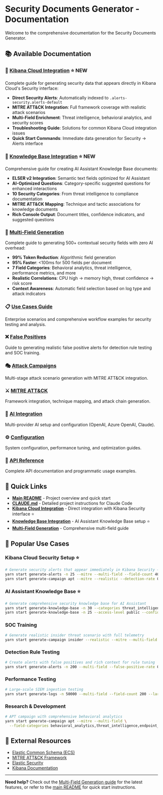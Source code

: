 # Security Documents Generator - Documentation

Welcome to the comprehensive documentation for the Security Documents Generator.

## 📚 Available Documentation

### 🔗 **[Kibana Cloud Integration](kibana-cloud-integration.md)** ⭐ NEW
Complete guide for generating security data that appears directly in Kibana Cloud's Security interface:
- **Direct Security Alerts**: Automatically indexed to `.alerts-security.alerts-default`
- **MITRE ATT&CK Integration**: Full framework coverage with realistic attack scenarios
- **Multi-Field Enrichment**: Threat intelligence, behavioral analytics, and security scores
- **Troubleshooting Guide**: Solutions for common Kibana Cloud integration issues
- **Quick Start Commands**: Immediate data generation for Security → Alerts interface

### 🧠 **[Knowledge Base Integration](knowledge-base-integration.md)** ⭐ NEW
Comprehensive guide for creating AI Assistant Knowledge Base documents:
- **ELSER v2 Integration**: Semantic text fields optimized for AI Assistant
- **AI-Optimized Questions**: Category-specific suggested questions for enhanced interactions
- **10 Security Categories**: From threat intelligence to compliance documentation
- **MITRE ATT&CK Mapping**: Technique and tactic associations for knowledge documents
- **Rich Console Output**: Document titles, confidence indicators, and suggested questions

### 🔬 **[Multi-Field Generation](multi-field-generation.md)**
Complete guide to generating 500+ contextual security fields with zero AI overhead:
- **99% Token Reduction**: Algorithmic field generation
- **95% Faster**: <100ms for 500 fields per document
- **7 Field Categories**: Behavioral analytics, threat intelligence, performance metrics, and more
- **Realistic Correlations**: CPU high → memory high, threat confidence → risk score
- **Context Awareness**: Automatic field selection based on log type and attack indicators

### 📋 **[Use Cases Guide](use-cases-guide.md)**
Enterprise scenarios and comprehensive workflow examples for security testing and analysis.

### ❌ **[False Positives](false-positives.md)**
Guide to generating realistic false positive alerts for detection rule testing and SOC training.

### 🎭 **[Attack Campaigns](attack-campaigns.md)**
Multi-stage attack scenario generation with MITRE ATT&CK integration.

### ⚔️ **[MITRE ATT&CK](mitre-attack.md)**
Framework integration, technique mapping, and attack chain generation.

### 🤖 **[AI Integration](ai-integration.md)**
Multi-provider AI setup and configuration (OpenAI, Azure OpenAI, Claude).

### ⚙️ **[Configuration](configuration.md)**
System configuration, performance tuning, and optimization guides.

### 📖 **[API Reference](api-reference.md)**
Complete API documentation and programmatic usage examples.

## 🚀 Quick Links

- **[Main README](../README.md)** - Project overview and quick start
- **[CLAUDE.md](../CLAUDE.md)** - Detailed project instructions for Claude Code
- **[Kibana Cloud Integration](kibana-cloud-integration.md)** - Direct integration with Kibana Security interface ⭐
- **[Knowledge Base Integration](knowledge-base-integration.md)** - AI Assistant Knowledge Base setup ⭐
- **[Multi-Field Generation](multi-field-generation.md)** - Comprehensive multi-field guide

## 🎯 Popular Use Cases

### Kibana Cloud Security Setup ⭐
```bash
# Generate security alerts that appear immediately in Kibana Security → Alerts
yarn start generate-alerts -n 25 --mitre --multi-field --field-count 400
yarn start generate-campaign apt --mitre --realistic --detection-rate 0.8
```

### AI Assistant Knowledge Base ⭐
```bash
# Generate comprehensive security knowledge base for AI Assistant
yarn start generate-knowledge-base -n 30 --categories threat_intelligence,incident_response --mitre
yarn start generate-knowledge-base -n 25 --access-level public --confidence-threshold 0.9
```

### SOC Training
```bash
# Generate realistic insider threat scenario with full telemetry
yarn start generate-campaign insider --realistic --mitre --multi-field --field-count 400
```

### Detection Rule Testing
```bash
# Create alerts with false positives and rich context for rule tuning
yarn start generate-alerts -n 200 --multi-field --false-positive-rate 0.15
```

### Performance Testing
```bash
# Large-scale SIEM ingestion testing
yarn start generate-logs -n 50000 --multi-field --field-count 200 --large-scale
```

### Research & Development
```bash
# APT campaign with comprehensive behavioral analytics
yarn start generate-campaign apt --mitre --multi-field \
  --field-categories behavioral_analytics,threat_intelligence,endpoint_analytics
```

## 🔗 External Resources

- [Elastic Common Schema (ECS)](https://www.elastic.co/guide/en/ecs/current/index.html)
- [MITRE ATT&CK Framework](https://attack.mitre.org/)
- [Elastic Security](https://www.elastic.co/security)
- [Kibana Documentation](https://www.elastic.co/guide/en/kibana/current/index.html)

---

**Need help?** Check out the [Multi-Field Generation guide](multi-field-generation.md) for the latest features, or refer to the [main README](../README.md) for quick start instructions.